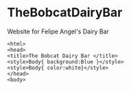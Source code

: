 # TheBobcatDairyBar
Website for Felipe Angel's Dairy Bar

<!doctype> 
	<html>
	<head>
	<title>The Bobcat Dairy Bar </title>
	<style>Body{ background:Blue }</style>
	<style>Body{ color:white}</style>
	</head>
	<body>

